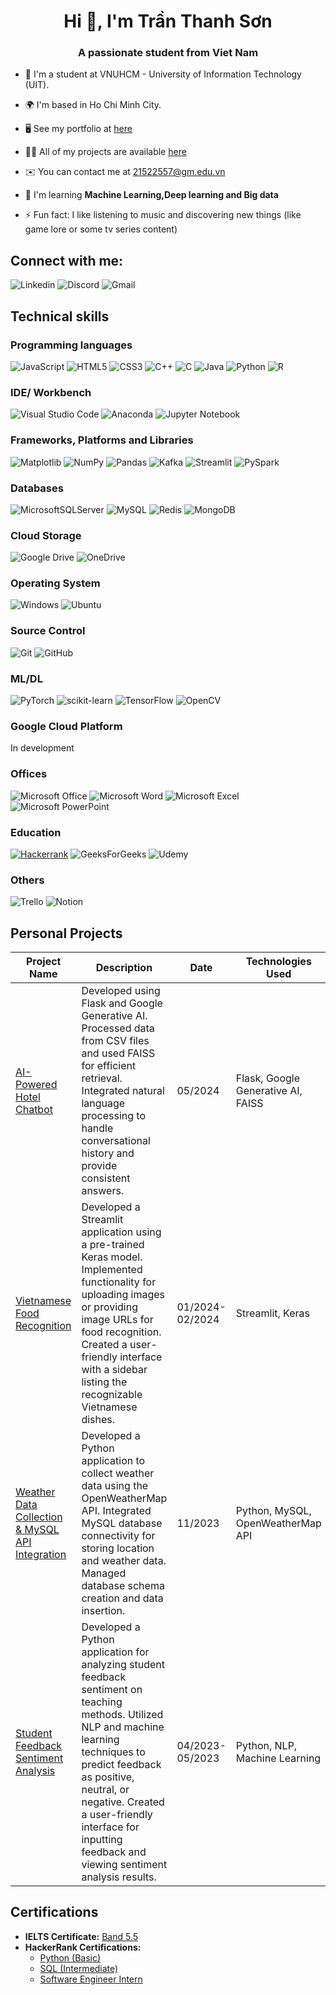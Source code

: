 <h1 align="center">Hi 👋, I'm Trần Thanh Sơn</h1>
<h3 align="center">A passionate student from Viet Nam</h3>

- 🔭  I'm a student at VNUHCM - University of Information Technology (UIT).

- 🌍  I'm based in Ho Chi Minh City.

- 🖥️  See my portfolio at [here](http://fox2920profile.streamlit.app/)

- 👨‍💻 All of my projects are available [here](https://github.com/FOX2920?tab=repositories)

- ✉️  You can contact me at [21522557@gm.edu.vn](mailto:21522557@gm.edu.vn)

- 🧠  I'm learning **Machine Learning,Deep learning and Big data**

- ⚡  Fun fact: I like listening to music and discovering new things (like game lore or some tv series content)




## Connect with me:

![Linkedin](https://img.shields.io/badge/linkedin-3399FF?style=for-the-badge&logo=linkedin&logoColor=organge&link=https%3A%2F%2Fwww.linkedin.com%2Fin%2Fs%25C6%25A1n-tr%25E1%25BA%25A7n-thanh-58498a292%2F)
![Discord](https://img.shields.io/badge/Discord-3399CC?style=for-the-badge&logo=discord&logoColor=organge&link=https%3A%2F%2Fdiscord.com%2Fusers%2FFOX2920)
![Gmail](https://img.shields.io/badge/Google_Mail-FF9966?style=for-the-badge&logo=gmail&logoColor=organge&link=https%3A%2F%2Fmail.google.com%2Fmail%2Fu%2F0%2F%23inbox%3Fcompose%3DCllgCJqbzPvLwXgwBNPjNVJlkbcfrJRwWZcmBLXfhPqpkkqnGlznqCWDLsXZfCcRgpslpKFMCXq)



## Technical skills
### Programming languages
![JavaScript](https://img.shields.io/badge/javascript-%23323330.svg?style=for-the-badge&logo=javascript&logoColor=%23F7DF1E)
![HTML5](https://img.shields.io/badge/html5-%23E34F26.svg?style=for-the-badge&logo=html5&logoColor=white)
![CSS3](https://img.shields.io/badge/css3-%231572B6.svg?style=for-the-badge&logo=css3&logoColor=white)
![C++](https://img.shields.io/badge/c++-%2300599C.svg?style=for-the-badge&logo=c%2B%2B&logoColor=white)
![C](https://img.shields.io/badge/c-%2300599C.svg?style=for-the-badge&logo=c&logoColor=white)
![Java](https://img.shields.io/badge/java-%23ED8B00.svg?style=for-the-badge&logo=openjdk&logoColor=white)
![Python](https://img.shields.io/badge/python-3670A0?style=for-the-badge&logo=python&logoColor=ffdd54)
![R](https://img.shields.io/badge/R-00CCFF?style=for-the-badge&logo=r&logoColor=blue)


### IDE/ Workbench
![Visual Studio Code](https://img.shields.io/badge/Visual%20Studio%20Code-0078d7.svg?style=for-the-badge&logo=visual-studio-code&logoColor=white)
![Anaconda](https://img.shields.io/badge/Anaconda-33CC33?style=for-the-badge&logo=anaconda)
![Jupyter Notebook](https://img.shields.io/badge/Jupyter%20Notebook-FF6600?style=for-the-badge&logo=jupyter&logoColor=blue)


### Frameworks, Platforms and Libraries
![Matplotlib](https://img.shields.io/badge/Matplotlib-%23ffffff.svg?style=for-the-badge&logo=![matplotlib-seeklogo](https://github.com/FOX2920/FOX2920/assets/91709267/16a237a2-3497-4e96-8832-092cda47e053)&logoColor=black)
![NumPy](https://img.shields.io/badge/numpy-%23013243.svg?style=for-the-badge&logo=numpy&logoColor=white)
![Pandas](https://img.shields.io/badge/pandas-%23150458.svg?style=for-the-badge&logo=pandas&logoColor=white)
![Kafka](https://img.shields.io/badge/Kafka_Python-002200?style=for-the-badge&logo=Apache%20Kafka&logoColor=white)
![Streamlit](https://img.shields.io/badge/streamlit-FF3333?style=for-the-badge&logo=streamlit&logoColor=white)
![PySpark](https://img.shields.io/badge/PySpark-002200?style=for-the-badge&logo=Apache%20Spark&logoColor=organge)


### Databases
![MicrosoftSQLServer](https://img.shields.io/badge/Microsoft%20SQL%20Server-CC2927?style=for-the-badge&logo=microsoft%20sql%20server&logoColor=white)
![MySQL](https://img.shields.io/badge/MySQL-FF9966?style=for-the-badge&logo=mysql)
![Redis](https://img.shields.io/badge/Redis-990000?style=for-the-badge&logo=redis)
![MongoDB](https://img.shields.io/badge/MongoDB-%234ea94b.svg?style=for-the-badge&logo=mongodb&logoColor=white)

### Cloud Storage
![Google Drive](https://img.shields.io/badge/Google%20Drive-4285F4?style=for-the-badge&logo=googledrive&logoColor=white)
![OneDrive](https://img.shields.io/badge/OneDrive-white?style=for-the-badge&logo=Microsoft%20OneDrive&logoColor=0078D4)

### Operating System
![Windows](https://img.shields.io/badge/Windows-0078D6?style=for-the-badge&logo=windows&logoColor=white)
![Ubuntu](https://img.shields.io/badge/Ubuntu-E95420?style=for-the-badge&logo=ubuntu&logoColor=white)

### Source Control
![Git](https://img.shields.io/badge/git-%23F05033.svg?style=for-the-badge&logo=git&logoColor=white)
![GitHub](https://img.shields.io/badge/github-%23121011.svg?style=for-the-badge&logo=github&logoColor=white)

### ML/DL
![PyTorch](https://img.shields.io/badge/PyTorch-%23EE4C2C.svg?style=for-the-badge&logo=PyTorch&logoColor=white)
![scikit-learn](https://img.shields.io/badge/scikit--learn-%23F7931E.svg?style=for-the-badge&logo=scikit-learn&logoColor=white)
![TensorFlow](https://img.shields.io/badge/TensorFlow-%23FF6F00.svg?style=for-the-badge&logo=TensorFlow&logoColor=white)
![OpenCV](https://img.shields.io/badge/OpenCV-FFCC99?style=for-the-badge&logo=opencv&logoColor=black)

### Google Cloud Platform
In development

### Offices
![Microsoft Office](https://img.shields.io/badge/Microsoft_Office-D83B01?style=for-the-badge&logo=microsoft-office&logoColor=white)
![Microsoft Word](https://img.shields.io/badge/Microsoft_Word-2B579A?style=for-the-badge&logo=microsoft-word&logoColor=white)
![Microsoft Excel](https://img.shields.io/badge/Microsoft_Excel-217346?style=for-the-badge&logo=microsoft-excel&logoColor=white)
![Microsoft PowerPoint](https://img.shields.io/badge/Microsoft_PowerPoint-B7472A?style=for-the-badge&logo=microsoft-powerpoint&logoColor=white)

### Education
[![Hackerrank](https://img.shields.io/badge/Hackerrank-CCFF99?style=for-the-badge&logo=hackerrank)](https://img.shields.io/badge/Hackerrank-33CC33?style=for-the-badge&logo=hackerrank)
![GeeksForGeeks](https://img.shields.io/badge/GeeksforGeeks-gray?style=for-the-badge&logo=geeksforgeeks&logoColor=35914c)
![Udemy](https://img.shields.io/badge/Udemy-CC00FF?style=for-the-badge&logo=udemy&logoColor=black)


### Others
![Trello](https://img.shields.io/badge/Trello-%23026AA7.svg?style=for-the-badge&logo=Trello&logoColor=white)
![Notion](https://img.shields.io/badge/Notion-%23000000.svg?style=for-the-badge&logo=notion&logoColor=white)

## Personal Projects

| **Project Name** | **Description** | **Date** | **Technologies Used** |
|------------------|-----------------|----------|-----------------------|
| [AI-Powered Hotel Chatbot](https://github.com/FOX2920/hotel_chatbot) | Developed using Flask and Google Generative AI. Processed data from CSV files and used FAISS for efficient retrieval. Integrated natural language processing to handle conversational history and provide consistent answers. | 05/2024 | Flask, Google Generative AI, FAISS |
| [Vietnamese Food Recognition](https://huggingface.co/spaces/SonFox2920/VNeseFood_detection/blob/main/README.md) | Developed a Streamlit application using a pre-trained Keras model. Implemented functionality for uploading images or providing image URLs for food recognition. Created a user-friendly interface with a sidebar listing the recognizable Vietnamese dishes. | 01/2024-02/2024 | Streamlit, Keras |
| [Weather Data Collection & MySQL API Integration](https://github.com/FOX2920/Python_Projects_Weather-data-test-) | Developed a Python application to collect weather data using the OpenWeatherMap API. Integrated MySQL database connectivity for storing location and weather data. Managed database schema creation and data insertion. | 11/2023 | Python, MySQL, OpenWeatherMap API |
| [Student Feedback Sentiment Analysis](https://github.com/FOX2920/Recognizing-Emotions-from-Responses) | Developed a Python application for analyzing student feedback sentiment on teaching methods. Utilized NLP and machine learning techniques to predict feedback as positive, neutral, or negative. Created a user-friendly interface for inputting feedback and viewing sentiment analysis results. | 04/2023-05/2023 | Python, NLP, Machine Learning |

## Certifications
- **IELTS Certificate:** [Band 5.5](https://student.uit.edu.vn/sites/daa/files/bangcap/21522557/21522557_bangcap_IELTS_20210919091300.jpg)
- **HackerRank Certifications:**
  - [Python (Basic)](https://www.hackerrank.com/certificates/5a9fbbb78365)
  - [SQL (Intermediate)](https://www.hackerrank.com/certificates/7e4d26db61dc)
  - [Software Engineer Intern](https://www.hackerrank.com/certificates/19263b1d0ca1)
